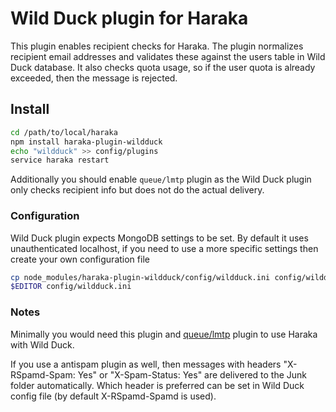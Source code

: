 # Wild Duck plugin for Haraka

This plugin enables recipient checks for Haraka. The plugin normalizes recipient email addresses and validates these against the users table in Wild Duck database. It also checks quota usage, so if the user quota is already exceeded, then the message is rejected.

## Install

```sh
cd /path/to/local/haraka
npm install haraka-plugin-wildduck
echo "wildduck" >> config/plugins
service haraka restart
```

Additionally you should enable `queue/lmtp` plugin as the Wild Duck plugin only checks recipient info but does not do the actual delivery.

### Configuration

Wild Duck plugin expects MongoDB settings to be set. By default it uses unauthenticated localhost, if you need to use a more specific settings then create your own configuration file

```sh
cp node_modules/haraka-plugin-wildduck/config/wildduck.ini config/wildduck.ini
$EDITOR config/wildduck.ini
```

### Notes

Minimally you would need this plugin and [queue/lmtp](http://haraka.github.io/manual/plugins/queue/lmtp.html) plugin to use Haraka with Wild Duck.

If you use a antispam plugin as well, then messages with headers "X-RSpamd-Spam: Yes" or "X-Spam-Status: Yes" are delivered to the Junk folder automatically. Which header is preferred can be set in Wild Duck config file (by default X-RSpamd-Spamd is used).
